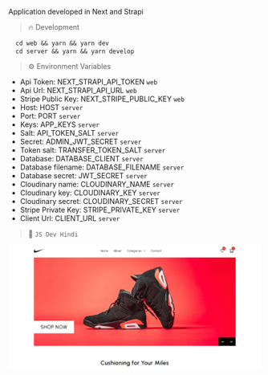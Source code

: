 Application developed in Next and Strapi

> :fire: Development

```
  cd web && yarn && yarn dev
  cd server && yarn && yarn develop
```

> :gear: Environment Variables

- Api Token: NEXT_STRAPI_API_TOKEN `web`
- Api Url: NEXT_STRAPI_API_URL `web`
- Stripe Public Key: NEXT_STRIPE_PUBLIC_KEY `web`
- Host: HOST `server`
- Port: PORT `server`
- Keys: APP_KEYS `server`
- Salt: API_TOKEN_SALT `server`
- Secret: ADMIN_JWT_SECRET `server`
- Token salt: TRANSFER_TOKEN_SALT `server`
- Database: DATABASE_CLIENT `server`
- Database filename: DATABASE_FILENAME `server`
- Database secret: JWT_SECRET `server`
- Cloudinary name: CLOUDINARY_NAME `server`
- Cloudinary key: CLOUDINARY_KEY `server`
- Cloudinary secret: CLOUDINARY_SECRET `server`
- Stripe Private Key: STRIPE_PRIVATE_KEY `server`
- Client Url: CLIENT_URL `server`

> :thought_balloon: `JS Dev Hindi`

![Cover](./assets/cover.png)
